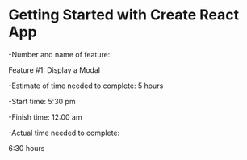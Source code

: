 # Getting Started with Create React App

-Number and name of feature:

 Feature #1: Display a Modal

-Estimate of time needed to complete: 
5 hours

-Start time:
 5:30 pm

-Finish time:
 12:00 am

-Actual time needed to complete:
 
6:30 hours